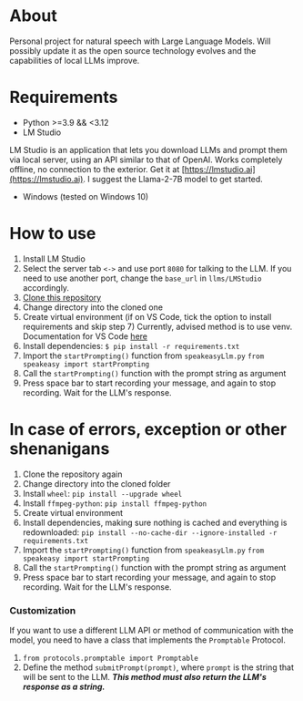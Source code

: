 # About

Personal project for natural speech with Large Language Models. Will possibly update it as the open source technology evolves and the capabilities of local LLMs improve.

# Requirements
- Python >=3.9 && <3.12
- LM Studio

LM Studio is an application that lets you download LLMs and prompt them via local server, using an API similar to that of OpenAI. Works completely offline, no connection to the exterior. Get it at [https://lmstudio.ai](https://lmstudio.ai). I suggest the Llama-2-7B model to get started.

- Windows (tested on Windows 10)

# How to use

1. Install LM Studio
2. Select the server tab `<->` and use port `8080` for talking to the LLM. If you need to use another port, change the `base_url` in `llms/LMStudio` accordingly.
3. [Clone this repository](https://docs.github.com/en/repositories/creating-and-managing-repositories/cloning-a-repository)
4. Change directory into the cloned one
5. Create virtual environment (if on VS Code, tick the option to install requirements and skip step 7)
    Currently, advised method is to use venv. Documentation for VS Code [here](https://code.visualstudio.com/docs/python/environments)
7. Install dependencies: `$ pip install -r requirements.txt`
8. Import the `startPrompting()` function from `speakeasyLlm.py`
    `from speakeasy import startPrompting`
9. Call the `startPrompting()` function with the prompt string as argument
10. Press space bar to start recording your message, and again to stop recording. Wait for the LLM's response.

# In case of errors, exception or other shenanigans

1. Clone the repository again
2. Change directory into the cloned folder
3. Install `wheel`: `pip install --upgrade wheel`
4. Install `ffmpeg-python`: `pip install ffmpeg-python`
5. Create virtual environment
6. Install dependencies, making sure nothing is cached and everything is redownloaded: `pip install --no-cache-dir --ignore-installed -r requirements.txt`
7. Import the `startPrompting()` function from `speakeasyLlm.py`
    `from speakeasy import startPrompting`
8. Call the `startPrompting()` function with the prompt string as argument
9. Press space bar to start recording your message, and again to stop recording. Wait for the LLM's response.

### Customization

If you want to use a different LLM API or method of communication with the model, you need to have a class that implements the `Promptable` Protocol.

1. `from protocols.promptable import Promptable`
2. Define the method `submitPrompt(prompt)`, where `prompt` is the string that will be sent to the LLM. ***This method must also return the LLM's response as a string.***
